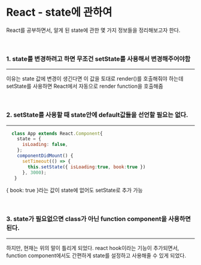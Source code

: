 # React - state에 관하여

React를 공부하면서, 알게 된 state에 관한 몇 가지 정보들을 정리해보고자 한다.

<br>

### 1. state를 변경하려고 하면 무조건 setState를 사용해서 변경해주어야함
---
이유는 state 값에 변경이 생긴다면 이 값을 토대로 render()를 호출해줘야 하는데 setState를 사용하면 React에서 자동으로 render function을 호출해줌

<br>

### 2. setState를 사용할 때 state안에 default값들을 선언할 필요는 없다.
---

```javascript
  class App extends React.Component{
    state = {
      isLoading: false,
    };
    componentDidMount() {
      setTimeout(() => {
        this.setState({ isLoading:true, book:true })
      }, 3000);
   }
```

{ book: true }라는 값이 state에 없어도 setState로 추가 가능

<br>

### 3. state가 필요없으면 class가 아닌 function component을 사용하면 된다.
---

하지만, 현재는 위의 말이 틀리게 되었다. react hook이라는 기능이 추가되면서, function component에서도 간편하게 state를 설정하고 사용해줄 수 있게 되었다.

